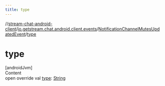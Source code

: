 ```yaml
---
title: type
---
```

//[stream-chat-android-client](../../../index.md)/[io.getstream.chat.android.client.events](../index.md)/[NotificationChannelMutesUpdatedEvent](index.md)/[type](type.md)



# type  
[androidJvm]  
Content  
open override val [type](type.md): [String](https://kotlinlang.org/api/latest/jvm/stdlib/kotlin/-string/index.html)  



